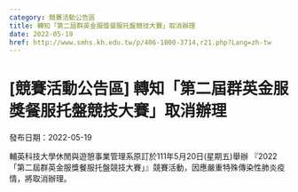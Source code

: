 ```yaml
---
category: 競賽活動公告區
title: 轉知「第二屆群英金服獎餐服托盤競技大賽」取消辦理
date: 2022-05-19
href: http://www.smhs.kh.edu.tw/p/406-1000-3714,r21.php?Lang=zh-tw
---
```


# [競賽活動公告區] 轉知「第二屆群英金服獎餐服托盤競技大賽」取消辦理

發布日期：2022-05-19

輔英科技大學休閒與遊憩事業管理系原訂於111年5月20日(星期五)舉辦 『2022「第二屆群英金服獎餐服托盤競技大賽」』競賽活動，因應嚴重特殊傳染性肺炎疫情，將取消辦理。

